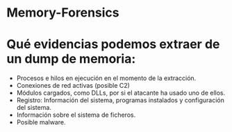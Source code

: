 # Memory-Forensics

# Qué evidencias podemos extraer de un dump de memoria:

- Procesos e hilos en ejecución en el momento de la extracción.
- Conexiones de red activas (posible C2)
- Módulos cargados, como DLLs, por si el atacante ha usado uno de ellos.
- Registro: Información del sistema, programas instalados y configuración del sistema.
- Información sobre el sistema de ficheros.
- Posible malware.

